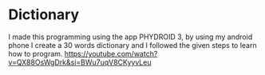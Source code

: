 # Dictionary
I made this programming using the app PHYDROID 3, by using my android phone I create a 30 words dictionary and I followed the given steps to learn how to program. 
https://youtube.com/watch?v=QX88OsWgDrk&si=BWu7uqV8CKyyvLeu
